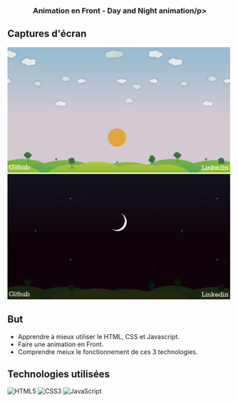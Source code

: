### <p align="center">Animation en Front - Day and Night animation/p>

## Captures d'écran
 
<img src="/images/screenjour.png" alt="screen jour" width="500px">
<img src="/images/screennuit.png" alt="screen nuit" width="500px">
 
## But
- Apprendre à mieux utiliser le HTML, CSS et Javascript.
- Faire une animation en Front.
- Comprendre meiux le fonctionnement de ces 3 technologies.

## Technologies utilisées

![HTML5](https://img.shields.io/badge/html5-%23E34F26.svg?style=for-the-badge&logo=html5&logoColor=white)
![CSS3](https://img.shields.io/badge/css3-%231572B6.svg?style=for-the-badge&logo=css3&logoColor=white)
![JavaScript](https://img.shields.io/badge/javascript-%23323330.svg?style=for-the-badge&logo=javascript&logoColor=%23F7DF1E)
